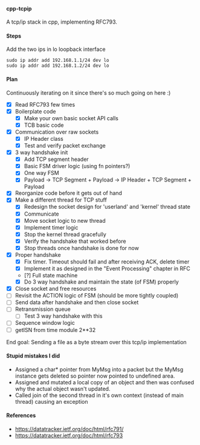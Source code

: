 #### cpp-tcpip

A tcp/ip stack in cpp, implementing RFC793.

#### Steps

Add the two ips in lo loopback interface

```
sudo ip addr add 192.168.1.1/24 dev lo
sudo ip addr add 192.168.1.2/24 dev lo
```

#### Plan

Continuously iterating on it since there's so much going on here :)

- [x] Read RFC793 few times
- [x] Boilerplate code
    - [x] Make your own basic socket API calls
    - [x] TCB basic code
- [x] Communication over raw sockets
    - [x] IP Header class
    - [x] Test and verify packet exchange
- [x] 3 way handshake init
    - [x] Add TCP segment header
    - [x] Basic FSM driver logic (using fn pointers?)
    - [x] One way FSM
    - [x] Payload -> TCP Segment + Payload -> IP Header + TCP Segment + Payload
- [x] Reorganize code before it gets out of hand
- [x] Make a different thread for TCP stuff
    - [x] Redesign the socket design for 'userland' and 'kernel' thread state
    - [x] Communicate
    - [x] Move socket logic to new thread
    - [x] Implement timer logic
    - [x] Stop the kernel thread gracefully
    - [x] Verify the handshake that worked before
    - [x] Stop threads once handshake is done for now
- [x] Proper handshake
    - [x] Fix timer. Timeout should fail and after receiving ACK, delete timer
    - [x] Implement it as designed in the "Event Processing" chapter in RFC
    - [?] Full state machine
    - [x] Do 3 way handshake and maintain the state (of FSM) properly
- [x] Close socket and free resources
- [ ] Revisit the ACTION logic of FSM (should be more tightly coupled)
- [ ] Send data after handshake and then close socket
- [ ] Retransmission queue
    - [ ] Test 3 way handshake with this
- [ ] Sequence window logic
- [ ] getISN from time module 2**32

End goal: Sending a file as a byte stream over this tcp/ip implementation

#### Stupid mistakes I did

 - Assigned a char* pointer from MyMsg into a packet but the MyMsg instance gets deleted so pointer now pointed to undefined area.
 - Assigned and mutated a local copy of an object and then was confused why the actual object wasn't updated.
 - Called join of the second thread in it's own context (instead of main thread) causing an exception

#### References
 - https://datatracker.ietf.org/doc/html/rfc791/
 - https://datatracker.ietf.org/doc/html/rfc793

